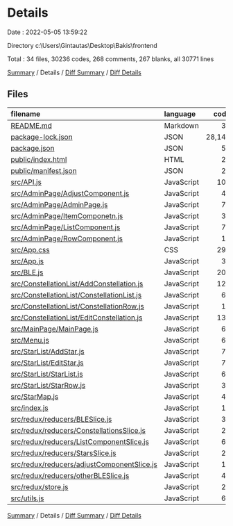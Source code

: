 # Details

Date : 2022-05-05 13:59:22

Directory c:\Users\Gintautas\Desktop\Bakis\frontend

Total : 34 files,  30236 codes, 268 comments, 267 blanks, all 30771 lines

[Summary](results.md) / Details / [Diff Summary](diff.md) / [Diff Details](diff-details.md)

## Files
| filename | language | code | comment | blank | total |
| :--- | :--- | ---: | ---: | ---: | ---: |
| [README.md](/README.md) | Markdown | 38 | 0 | 33 | 71 |
| [package-lock.json](/package-lock.json) | JSON | 28,140 | 0 | 1 | 28,141 |
| [package.json](/package.json) | JSON | 53 | 0 | 1 | 54 |
| [public/index.html](/public/index.html) | HTML | 20 | 23 | 1 | 44 |
| [public/manifest.json](/public/manifest.json) | JSON | 25 | 0 | 1 | 26 |
| [src/API.js](/src/API.js) | JavaScript | 109 | 0 | 11 | 120 |
| [src/AdminPage/AdjustComponent.js](/src/AdminPage/AdjustComponent.js) | JavaScript | 46 | 1 | 3 | 50 |
| [src/AdminPage/AdminPage.js](/src/AdminPage/AdminPage.js) | JavaScript | 72 | 1 | 9 | 82 |
| [src/AdminPage/ItemComponetn.js](/src/AdminPage/ItemComponetn.js) | JavaScript | 30 | 0 | 1 | 31 |
| [src/AdminPage/ListComponent.js](/src/AdminPage/ListComponent.js) | JavaScript | 79 | 1 | 3 | 83 |
| [src/AdminPage/RowComponent.js](/src/AdminPage/RowComponent.js) | JavaScript | 19 | 0 | 3 | 22 |
| [src/App.css](/src/App.css) | CSS | 297 | 11 | 51 | 359 |
| [src/App.js](/src/App.js) | JavaScript | 34 | 0 | 3 | 37 |
| [src/BLE.js](/src/BLE.js) | JavaScript | 201 | 161 | 31 | 393 |
| [src/ConstellationList/AddConstellation.js](/src/ConstellationList/AddConstellation.js) | JavaScript | 129 | 0 | 5 | 134 |
| [src/ConstellationList/ConstellationList.js](/src/ConstellationList/ConstellationList.js) | JavaScript | 69 | 2 | 3 | 74 |
| [src/ConstellationList/ConstellationRow.js](/src/ConstellationList/ConstellationRow.js) | JavaScript | 17 | 0 | 3 | 20 |
| [src/ConstellationList/EditConstellation.js](/src/ConstellationList/EditConstellation.js) | JavaScript | 134 | 0 | 8 | 142 |
| [src/MainPage/MainPage.js](/src/MainPage/MainPage.js) | JavaScript | 61 | 44 | 35 | 140 |
| [src/Menu.js](/src/Menu.js) | JavaScript | 61 | 23 | 3 | 87 |
| [src/StarList/AddStar.js](/src/StarList/AddStar.js) | JavaScript | 75 | 0 | 4 | 79 |
| [src/StarList/EditStar.js](/src/StarList/EditStar.js) | JavaScript | 77 | 0 | 6 | 83 |
| [src/StarList/StarList.js](/src/StarList/StarList.js) | JavaScript | 60 | 1 | 3 | 64 |
| [src/StarList/StarRow.js](/src/StarList/StarRow.js) | JavaScript | 33 | 0 | 3 | 36 |
| [src/StarMap.js](/src/StarMap.js) | JavaScript | 49 | 0 | 8 | 57 |
| [src/index.js](/src/index.js) | JavaScript | 14 | 0 | 1 | 15 |
| [src/redux/reducers/BLESlice.js](/src/redux/reducers/BLESlice.js) | JavaScript | 35 | 0 | 3 | 38 |
| [src/redux/reducers/ConstellationsSlice.js](/src/redux/reducers/ConstellationsSlice.js) | JavaScript | 24 | 0 | 3 | 27 |
| [src/redux/reducers/ListComponentSlice.js](/src/redux/reducers/ListComponentSlice.js) | JavaScript | 62 | 0 | 3 | 65 |
| [src/redux/reducers/StarsSlice.js](/src/redux/reducers/StarsSlice.js) | JavaScript | 24 | 0 | 3 | 27 |
| [src/redux/reducers/adjustComponentSlice.js](/src/redux/reducers/adjustComponentSlice.js) | JavaScript | 14 | 0 | 3 | 17 |
| [src/redux/reducers/otherBLESlice.js](/src/redux/reducers/otherBLESlice.js) | JavaScript | 46 | 0 | 3 | 49 |
| [src/redux/store.js](/src/redux/store.js) | JavaScript | 21 | 0 | 1 | 22 |
| [src/utils.js](/src/utils.js) | JavaScript | 68 | 0 | 14 | 82 |

[Summary](results.md) / Details / [Diff Summary](diff.md) / [Diff Details](diff-details.md)